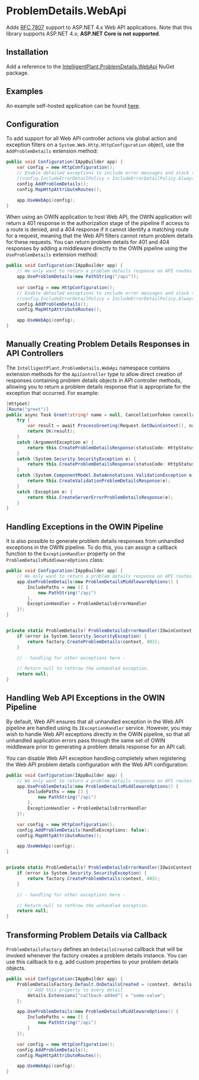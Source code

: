 # ProblemDetails.WebApi

Adds [RFC 7807](https://tools.ietf.org/html/rfc7807) support to ASP.NET 4.x Web API applications. Note that this library supports ASP.NET 4.x; **ASP.NET Core is not supported**.


## Installation

Add a reference to the [IntelligentPlant.ProblemDetails.WebApi](https://www.nuget.org/packages/IntelligentPlant.ProblemDetails.WebApi) NuGet package.


## Examples

An example self-hosted application can be found [here](/ProblemDetails.WebApi.Sample).


## Configuration

To add support for all Web API controller actions via global action and exception filters on a `System.Web.Http.HttpConfiguration` object, use the `AddProblemDetails` extension method:

```csharp
public void Configuration(IAppBuilder app) {
    var config = new HttpConfiguration();
    // Enable detailed exceptions to include error messages and stack traces in 500 responses.
    //config.IncludeErrorDetailPolicy = IncludeErrorDetailPolicy.Always;
    config.AddProblemDetails();
    config.MapHttpAttributeRoutes();

    app.UseWebApi(config);
}
```

When using an OWIN application to host Web API, the OWIN application will return a 401 response in the authorization stage of the pipeline if access to a route is denied, and a 404 response if it cannot identify a matching route for a request, meaning that the Web API filters cannot return problem details for these requests. You can return problem details for 401 and 404 responses by adding a middleware directly to the OWIN pipeline using the `UseProblemDetails` extension method:

```csharp
public void Configuration(IAppBuilder app) {
    // We only want to return a problem details response on API routes.
    app.UseProblemDetails(new PathString("/api"));
    
    var config = new HttpConfiguration();
    // Enable detailed exceptions to include error messages and stack traces in 500 responses.
    //config.IncludeErrorDetailPolicy = IncludeErrorDetailPolicy.Always;
    config.AddProblemDetails();
    config.MapHttpAttributeRoutes();

    app.UseWebApi(config);
}
```


## Manually Creating Problem Details Responses in API Controllers

The `IntelligentPlant.ProblemDetails.WebApi` namespace contains extension methods for the `ApiController` type to allow direct creation of responses containing problem details objects in API controller methods, allowing you to return a problem details response that is appropriate for the exception that occurred. For example:

```csharp
[HttpGet]
[Route("greet")]
public async Task Greet(string? name = null, CancellationToken cancellationToken = default) {
    try {
        var result = await ProcessGreeting(Request.GetOwinContext(), name, cancellationToken).ConfigureAwait(false);
        return Ok(result);
    }
    catch (ArgumentException e) {
        return this.CreateProblemDetailsResponse(statusCode: HttpStatusCode.BadRequest, detail: e.Message);
    }
    catch (System.Security.SecurityException e) {
        return this.CreateProblemDetailsResponse(statusCode: HttpStatusCode.Forbidden, detail: e.Message);
    }
    catch (System.ComponentModel.DataAnnotations.ValidationException e) {
        return this.CreateValidationProblemDetailsResponse(e);
    }
    catch (Exception e) {
        return this.CreateServerErrorProblemDetailsResponse(e);
    }
}
```


## Handling Exceptions in the OWIN Pipeline

It is also possible to generate problem details responses from unhandled exceptions in the OWIN pipeline. To do this, you can assign a callback function to the `ExceptionHandler` property on the `ProblemDetailsMiddlewareOptions` class:

```csharp
public void Configuration(IAppBuilder app) {
    // We only want to return a problem details response on API routes.
    app.UseProblemDetails(new ProblemDetailsMiddlewareOptions() {
        IncludePaths = new [] {
            new PathString("/api")
        },
        ExceptionHandler = ProblemDetailsErrorHandler
    });
}


private static ProblemDetails? ProblemDetailsErrorHandler(IOwinContext context, Exception error, ProblemDetailsFactory factory) {
    if (error is System.Security.SecurityException) {
        return factory.CreateProblemDetails(context, 403);
    }

    // - handling for other exceptions here -

    // Return null to rethrow the unhandled exception.
    return null;
}

```


## Handling Web API Exceptions in the OWIN Pipeline

By default, Web API ensures that all unhandled exception in the Web API pipeline are handled using its `IExceptionHandler` service. However, you may wish to handle Web API exceptions directly in the OWIN pipeline, so that all unhandled application errors pass through the same set of OWIN middleware prior to generating a problem details response for an API call.

You can disable Web API exception handling completely when registering the Web API problem details configuration with the Web API configuration:

```csharp
public void Configuration(IAppBuilder app) {
    // We only want to return a problem details response on API routes.
    app.UseProblemDetails(new ProblemDetailsMiddlewareOptions() {
        IncludePaths = new [] {
            new PathString("/api")
        },
        ExceptionHandler = ProblemDetailsErrorHandler
    });

    var config = new HttpConfiguration();
    config.AddProblemDetails(handleExceptions: false);
    config.MapHttpAttributeRoutes();

    app.UseWebApi(config);
}


private static ProblemDetails? ProblemDetailsErrorHandler(IOwinContext context, Exception error, ProblemDetailsFactory factory) {
    if (error is System.Security.SecurityException) {
        return factory.CreateProblemDetails(context, 403);
    }

    // - handling for other exceptions here -

    // Return null to rethrow the unhandled exception.
    return null;
}
```


## Transforming Problem Details via Callback

`ProblemDetailsFactory` defines an `OnDetailsCreated` callback that will be invoked whenever the factory creates a problem details instance. You can use this callback to e.g. add custom properties to your problem details objects.

```csharp
public void Configuration(IAppBuilder app) {
    ProblemDetailsFactory.Default.OnDetailsCreated = (context, details) => {
        // Add this property to every detail
        details.Extensions["callback-added"] = "some-value";
    };

    app.UseProblemDetails(new ProblemDetailsMiddlewareOptions() {
        IncludePaths = new [] {
            new PathString("/api")
        }
    });

    var config = new HttpConfiguration();
    config.AddProblemDetails();
    config.MapHttpAttributeRoutes();

    app.UseWebApi(config);
}
```
